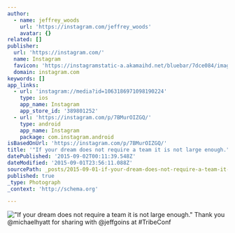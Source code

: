 ```yaml
---
author:
  - name: jeffrey_woods
    url: 'https://instagram.com/jeffrey_woods'
    avatar: {}
related: []
publisher:
  url: 'https://instagram.com/'
  name: Instagram
  favicon: 'https://instagramstatic-a.akamaihd.net/bluebar/7dce084/images/ico/favicon.ico'
  domain: instagram.com
keywords: []
app_links:
  - url: 'instagram://media?id=1063186971098190224'
    type: ios
    app_name: Instagram
    app_store_id: '389801252'
  - url: 'https://instagram.com/p/7BMurOIZGQ/'
    type: android
    app_name: Instagram
    package: com.instagram.android
isBasedOnUrl: 'https://instagram.com/p/7BMurOIZGQ/'
title: '"If your dream does not require a team it is not large enough." Thank you @michaelhyatt for sharing with @jeffgoins at #TribeConf'
datePublished: '2015-09-02T00:11:39.548Z'
dateModified: '2015-09-01T23:56:11.088Z'
sourcePath: _posts/2015-09-01-if-your-dream-does-not-require-a-team-it-is-not-large-enoug.md
published: true
_type: Photograph
_context: 'http://schema.org'

---
```

!["If your dream does not require a team it is not large enough&period;" Thank you &commat;michaelhyatt for sharing with &commat;jeffgoins at &num;TribeConf](https://igcdn-photos-f-a.akamaihd.net/hphotos-ak-xfa1/t51.2885-15/e35/11950742_479937815519685_1720371208_n.jpg)